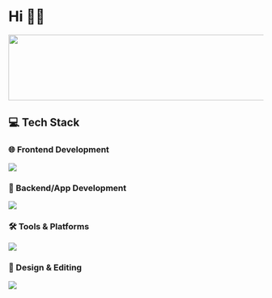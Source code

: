 # Hi 🫶🏻



<a href="https://www.gitanimals.org/en_US?utm_medium=image&utm_source=kthese&utm_content=line">
  <img
    src="https://render.gitanimals.org/lines/kthese"
    width="772"
    height="130"
  />
</a>

## 💻 Tech Stack  

### 🌐 Frontend Development  
<a href="https://skillicons.dev">
    <img src="https://skillicons.dev/icons?i=html,css,js&theme=light" />
</a>  

### 🚀 Backend/App Development  
<a href="https://skillicons.dev">
    <img src="https://skillicons.dev/icons?i=php,java,kotlin&theme=light" />
</a>  

### 🛠️ Tools & Platforms  
<a href="https://skillicons.dev">
    <img src="https://skillicons.dev/icons?i=git,github,androidstudio,vscode,sublime&theme=light" />
</a>  

### 🎨 Design & Editing  
<a href="https://skillicons.dev">
    <img src="https://skillicons.dev/icons?i=figma,ps,pr&theme=dark" />
</a>  
 

<!-- [![My Skills](https://skillicons.dev/icons?i=html,css,js,php,java,kotlin,git,github,androidstudio,vscode,sublime,figma,ps,pr&theme=light)](https://skillicons.dev) -->

<!--
**kthese/kthese** is a ✨ _special_ ✨ repository because its `README.md` (this file) appears on your GitHub profile.

Here are some ideas to get you started:

- 🔭 I’m currently working on ...
- 🌱 I’m currently learning ...
- 👯 I’m looking to collaborate on ...
- 🤔 I’m looking for help with ...
- 💬 Ask me about ...
- 📫 How to reach me: ...
- 😄 Pronouns: ...
- ⚡ Fun fact: ...

## Tech Stack

<p align="center">
  <a href="https://skillicons.dev">
    <img src="https://skillicons.dev/icons?i=html,css,js,php,java,kotlin,git,github,androidstudio,vscode,sublime,figma,ps,pr&theme=light" />
  </a>
</p>

-->
